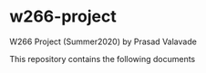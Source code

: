 # w266-project
W266 Project (Summer2020) by Prasad Valavade

This repository contains the following documents

